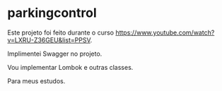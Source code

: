 # parkingcontrol

Este projeto foi feito durante o curso https://www.youtube.com/watch?v=LXRU-Z36GEU&list=PPSV.

Implimentei Swagger no projeto. 

Vou implementar Lombok e outras classes. 


Para meus estudos.
